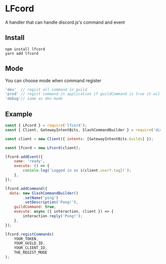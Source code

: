# LFcord
A handler that can handle discord.js's command and event

## Install
```
npm install lfcord
yarn add lfcord
```
## Mode
You can choose mode when command register
```javascript
'dev'  // regist all command in guild
'prod' // regist command in application if guildCommand is true it will regist the command in guild
'debug'// same as dev mode
```

## Example
```javascript
const { LFcord } = require('lfcord');
const { Client,	GatewayIntentBits, SlashCommandBuilder } = require('discord.js');

const client = new Client({ intents: [GatewayIntentBits.Guilds] });

const lfcord = new LFcord(client);

lfcord.addEvent({
	name: 'ready',
	execute: () => {
		console.log(`Logged in as ${client.user?.tag}!`);
	},
});

lfcord.addCommand({
  data: new SlashCommandBuilder()
		.setName('ping')
		.setDescription('Pong!'),
	guildCommand: true,
	execute: async ({ interaction, client }) => {
		interaction.reply('Pong!');
	},
});

lfcord.registCommands(
	YOUR_TOKEN,
	YOUR_GUILD_ID,
	YOUR_CLIENT_ID,
	THE_REGIST_MODE
);
```
